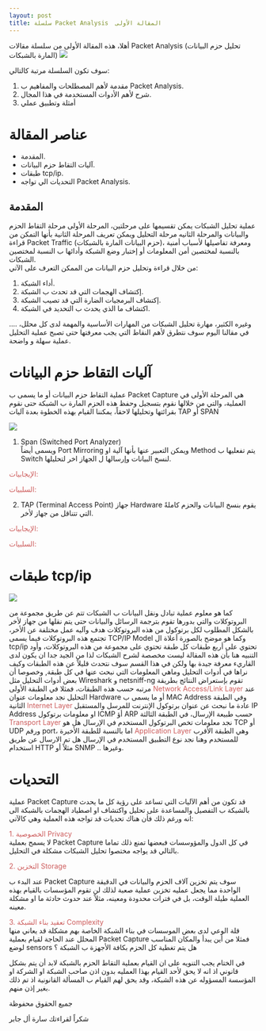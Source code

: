 ```yaml
--- 
layout: post
title: سلسلة Packet Analysis  المقالة الأولى 
---
```







أهلا، هذه المقالة الأولى من سلسلة مقالات  Packet Analysis (تحليل حزم البيانات المارة بالشبكات) 
  ![](https://i.ibb.co/gjSMSBQ/Screen-Shot-2020-05-04-at-12-51-20-PM.png)


سوف تكون السلسلة مرتبة كالتالي: 
1. مقدمة لأهم المصطلحات والمفاهيم ب Packet Analysis. 
2. شرح لأهم الأدوات المستخدمة في هذا المجال.
3. أمثلة وتطبيق عملي 
 
 



#  عناصر المقالة
- المقدمة.
- آليات التقاط حزم البيانات.  
-   طبقات tcp/ip.
- التحديات الي تواجه Packet Analysis. 
 



## المقدمة 

عملية تحليل الشبكات يمكن تقسيمها على مرحلتين، المرحلة الأولى مرحلة التقاط الحزم والبيانات والمرحلة الثانيه مرحلة التحليل ويمكن تعريف المرحلة الثانية بأنها التمكن من قراءة Packet Traffic  (حزم البيانات المارة بالشبكات)، ومعرفة تفاصيلها لأسباب أمنية بالنسبة لمختصين أمن المعلومات أو إختبار وضع الشبكة وأدائها ب النسبة لمختصين الشبكات.  
من خلال قراءة وتحليل حزم البيانات من الممكن التعرف على الآتي:
1. أداء الشبكة. 
2. إكتشاف الهجمات التي قد تحدث ب الشبكة. 
3. إكتشاف البرمجيات الضارة التي قد تصيب الشبكة. 
4. اكتشاف ما الذي يحدث ب التحديد في الشبكة.

....  وغيره الكثير، مهارة تحليل الشبكات من المهارات الأساسية والمهمة لدى كل محلل، في مقالنا اليوم سوف نتطرق لأهم النقاط التي يجب معرفتها حتى تصبح عملية التحليل عملية سهلة و واضحة. 

 

 
# آليات التقاط حزم البيانات 
عملية التقاط حزم البيانات أو ما يسمى ب Packet Capture هي المرحلة الأولى في العملية، والتي من خلالها نقوم بتسجيل وحفظ هذه الحزم المارة ب الشبكة حتى نقوم بقرائتها وتحليلها لاحقاً، يمكننا القيام بهذه الخطوة بعدة آليات 
TAP  أو SPAN 


![](https://i.ibb.co/SNNxPwL/Screen-Shot-2020-05-04-at-11-24-46-AM.png)

1. Span (Switched Port Analyzer)  
 ويسمى أيضاً  Port Mirroring ويمكن التعبير عنها بأنها آلية او Method يتم تفعليها ب Switch لنسخ البيانات وإرسالها ل الجهاز اخر لتحليلها.

<span style="color: IndianRed">الإيجابيات: </span> 


<span style="color: IndianRed">السلبيات:  </span> 

 


2. TAP (Terminal Access Point)
 جهاز Hardware يقوم بنسخ البيانات والحزم كاملةً التي تتناقل من جهاز لأخر. 

<span style="color: IndianRed">الإيجابيات: </span> 


<span style="color: IndianRed">السلبيات:  </span> 


# طبقات tcp/ip 


![](https://i.ibb.co/KNQdJF7/Screen-Shot-2020-05-04-at-11-54-11-AM.png)

كما هو معلوم عملية تبادل ونقل البيانات ب الشبكات تتم عن طريق مجموعة من البروتوكلات والتي بدورها تقوم بترجمة الرسائل والبيانات حتى يتم نقلها من جهاز لأخر بالشكل المطلوب  لكل برتوكول من هذه البروتوكلات هدف وآليه عمل مختلفة عن الأخر، تجتمع هذه البروتوكلات فيما يسمى TCP/IP Model  وكما هو موضح بالصورة أعلاة ال tcp/ip  تحتوي على أربع طبقات كل طبقة تحتوي على مجموعة من هذه البروتوكلات، وأود التنبيه هنا بأن هذه المقالة ليست مخصصة لشرح الشبكات لذا من الجيد جدا ان يكون لدى القاريء معرفة جيدة بها ولكن في هذا القسم سوف نتحدث قليلاً عن هذه الطبقات وكيف نراها في أدوات التحليل وماهي المعلومات التي نبحث عنها في كل طبقة, وخصوصا أن بعض أدوات التحليل مثل Wireshark  و netsniff-ng تقوم بإستعراض النتائج بطريقة مرتبه حسب هذه الطبقات، فمثلا في الطبقة الأولى <span style="color: IndianRed"> Network Access/Link Layer </span> 
 عند التحليل نجد معلومات عنوان Hardware أو ما يسمى ب MAC Address وفي الطبقة الثانية <span style="color: IndianRed"> Internet Layer </span> 
 عادة ما نبحث عن عنوان برتوكول الإنترنت للمرسل والمستقبل IP Address او معلومات برتوكول ICMP  أؤ ARP  حسب طبيعة الإرسال، في الطبقة الثالثة <span style="color: IndianRed"> Transport Layer </span> 
 نجد معلومات تخص البرتوكول المستخدم في الإرسال هل هو TCP أو  UDP ورقم port، اما بالنسبة للطبقة الأخيرة <span style="color: IndianRed"> Application Layer</span> 
وهي الطبقة الأقرب للمستخدم وهنا نجد نوع التطبيق المستخدم في الإرسال هل تم الارسال عن طريق استخدام HTTP مثلاً أو SNMP .. وغيرها. 






 #  التحديات 
عملية  Packet Capture قد تكون من أهم الآليات التي تساعد على رؤية كل ما يحدث بالشبكة ب التفصيل والمساعدة على تحليل واكتشاف او اصطياد الهجمات بالشبكة الى انه ورغم ذلك فأن هناك تحديات قد تواجه هذه العملية وهي كالآتي: 

<span style="color: IndianRed">1. الخصوصية Privacy  </span>  
لا يسمح بعملية Packet Capture في كل الدول والمؤوسسات فبعضها تمنع ذلك تماما بالتالي قد يواجه مختصوا تحليل الشبكات مشكلة في التحليل. 

<span style="color: IndianRed">2. التخزين    Storage  </span> 

 عند البدء ب  Packet Capture سوف يتم تخزين آلاف الحزم والبيانات في الدقيقة الواحدة مما يجعل عمليه تخزين عملية صعبة لذلك لن تقوم المؤسسات بالقيام بهذه العملية طيلة الوقت، بل في فترات محدودة ومعينه، مثلاً عند حدوث حادثة ما او مشكلة معينه. 

<span style="color: IndianRed">3. تعقيد بناء الشبكة Complexity </span>  
قلة الوعي لدى بعض الموسسات في بناء الشبكة الخاصة بهم مشكلة قد يعاني منها المحلل عند الحاجة لقيام بعملية 
 Packet Capture فمثلا من أين يبدأ والمكان المناسب لوضع sensors هل يتم تغطية كل الحزم بكافة الأجهزة ب الشبكة ؟ 





في الختام يجب التنويه على ان القيام بعملية التقاط الحزم بالشبكة لابد أن يتم بشكل قانوني اذ انه لا يحق لأحد القيام بهذا العمليه بدون اذن صاحب الشبكة او الشركة او المؤسسة المسؤوله عن هذه الشبكة، وقد يحق لهم القيام ب المسألة القانونية اذ تم ذلك بغير إذن منهم.


جميع الحقوق محفوظة 

شكراً لقراءتك سارة أل جابر 
